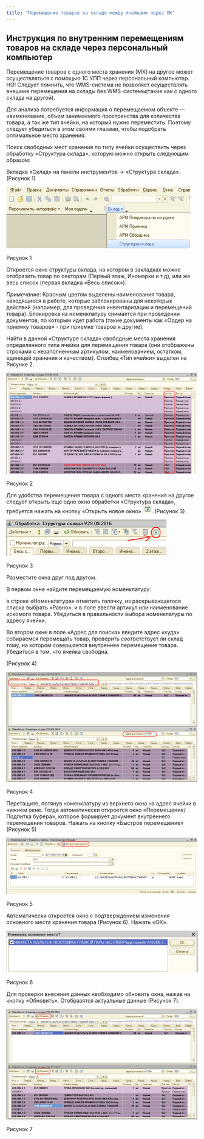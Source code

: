 ```yaml
---
title: "Перемещение товаров на складе между ячейками через ПК"
---
```


## Инструкция по внутренним перемещениям товаров на складе через персональный компьютер

Перемещение товаров с одного места хранения (МХ) на другое может осуществляться с помощью 1С УПП через персональный компьютер. НО! Следует помнить, что WMS-система не позволяет осуществлять внешние перемещения на склады без WMS-системы(такие как с одного склада на другой).

Для анализа потребуется информация о перемещаемом объекте — наименование, объем занимаемого пространства для количества товара, а так же тип ячейки, на который нужно переместить. Поэтому следует убедиться в этом своими глазами, чтобы подобрать оптимальное место хранения.

Поиск свободных мест хранения по типу ячейки осуществить через обработку «Структура склада», которую можно открыть следующим образом:

Вкладка «Склад» на панели инструментов → «Структура склада». (Рисунок 1)

![](notesorg/_attach/lu191923w1qe9_tmp_9db5b83a2a6e5bfb.png)

Рисунок 1

Откроется окно структуры склада, на котором в закладках можно отобразить товар по секторам (Первый этаж, Иномарки и т.д), или же весь список (первая вкладка «Весь список»).

_Примечание_: Красным цветом выделены наименования товара, находящиеся в работе, которые заблокированы для некоторых действий (например, для проведения инвентаризации и перемещений товара). Блокировка на номенклатуру снимается при проведении документов, по которым идет работа (такие документы как «Ордер на приемку товаров» - при приемке товаров и другие).

Найти в данной «Структуре склада» свободные места хранения определенного типа ячейки для перемещения товара (они отображены строками с незаполненным артикулом, наименованием, остатком, единицей хранения и качеством). Столбец «Тип ячейки» выделен на Рисунке 2.

![](notesorg/_attach/lu191923w1qe9_tmp_4fe4e4c5b6392e0d.png)

Рисунок 2

Для удобства перемещения товара с одного места хранения на другое следует открыть еще одно окно обработки «Структура склада», требуется нажать на кнопку «Открыть новое окно» ![](notesorg/_attach/lu191923w1qe9_tmp_a88066e486b2df7d.png). (Рисунок 3)

![](notesorg/_attach/lu191923w1qe9_tmp_d80aee0b923b73d6.png)

Рисунок 3

Разместите окна друг под другом.

В первом окне найдите перемещаемую номенклатуру:

в строке «Номенклатура» отметить галочку, из раскрывающегося списка выбрать «Равно», и в поле ввести артикул или наименование искомого товара. Убедиться в правильности выбора номенклатуры по адресу ячейки.

Во втором окне в поле «Адрес для поиска» введите адрес «куда» собираемся перемещать товар, проверить соответствует ли склад тому, на котором совершается внутреннее перемещение товара. Убедиться в том, что ячейка свободна.

(Рисунок 4)

![](notesorg/_attach/lu191923w1qe9_tmp_f69535d3a8ee6828.png)

Рисунок 4

Перетащите, потянув номенклатуру из верхнего окна на адрес ячейки в нижнем окне. Тогда автоматически откроется окно «Перемещение/Подпитка буфера», которое формирует документ внутреннего перемещения товаров. Нажать на кнопку «Быстрое перемещение» (Рисунок 5)

![](notesorg/_attach/lu191923w1qe9_tmp_dd1db2f38f0479fa.png)

Рисунок 5

Автоматически откроется окно с подтверждением изменения основного места хранения товара (Рисунок 6). Нажать «ОК».

![](notesorg/_attach/lu191923w1qe9_tmp_91471e1a542dd581.png)

Рисунок 6

Для проверки внесения данных необходимо обновить окна, нажав на кнопку «Обновить». Отобразятся актуальные данные (Рисунок 7).

![](notesorg/_attach/lu191923w1qe9_tmp_e851748f2736448f.png)

Рисунок 7